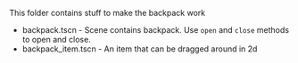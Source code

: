 This folder contains stuff to make the backpack work

- backpack.tscn - Scene contains backpack. Use `open` and `close` methods to open and close.
- backpack_item.tscn - An item that can be dragged around in 2d
